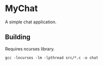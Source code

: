 # MyChat
A simple chat application.

## Building
Requires ncurses library.
```
gcc -lncurses -lm -lpthread src/*.c -o chat
```
